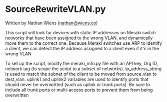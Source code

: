 # SourceRewriteVLAN.py
Written by Nathan Wiens (nathan@wiens.co)

This script will look for devices with static IP addresses on Meraki switch networks that have been assigned to the wrong VLAN, and dynamically move them to the correct one. Because Meraki switches use ARP to identify a client, we can detect the IP address assigned to a client even if it's in the wrong VLAN

To set up the script, modify the meraki_info.py file with an API key, Org ID, network tag (to scope the script to a subset of networks).
ip_address_string is used to match the subnet of the client to be moved from source_vlan to dest_vlan.
uplink1 and uplink2 variables are used to identify ports that should never be overwritted (such as uplink or trunk ports). Be sure to include all trunk ports or multi-access ports to prevent them from being overwritten
